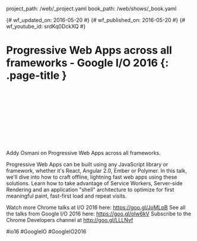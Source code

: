 project_path: /web/_project.yaml
book_path: /web/shows/_book.yaml

{# wf_updated_on: 2016-05-20 #}
{# wf_published_on: 2016-05-20 #}
{# wf_youtube_id: srdKq0DckXQ #}

# Progressive Web Apps across all frameworks - Google I/O 2016 {: .page-title }


<div class="video-wrapper">
  <iframe class="devsite-embedded-youtube-video" data-video-id="srdKq0DckXQ"
          data-autohide="1" data-showinfo="0" frameborder="0" allowfullscreen>
  </iframe>
</div>


Addy Osmani on Progressive Web Apps across all frameworks.

Progressive Web Apps can be built using any JavaScript library or framework, whether it's React, Angular 2.0, Ember or Polymer. In this talk, we'll dive into how to craft offline, lightning fast web apps using these solutions. Learn how to take advantage of Service Workers, Server-side Rendering and an application "shell" architecture to optimize for first meaningful paint, fast-first load and repeat visits. 

Watch more Chrome talks at I/O 2016 here: https://goo.gl/JoMLpB 
See all the talks from Google I/O 2016 here: https://goo.gl/olw6kV
Subscribe to the Chrome Developers channel at http://goo.gl/LLLNvf 

#io16 #GoogleIO #GoogleIO2016
